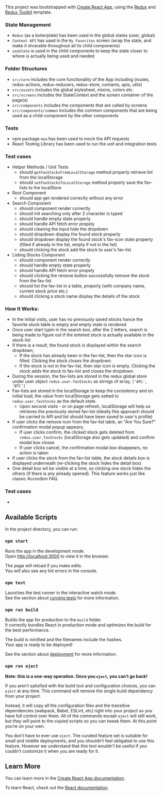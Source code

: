 This project was bootstrapped with [Create React App](https://github.com/facebook/create-react-app), using the [Redux](https://redux.js.org/) and [Redux Toolkit](https://redux-toolkit.js.org/) template.

### State Management

-   `Redux` (as a bolierplate) has been used in the global states (user, global)
-   `Context API` has used in the `My Favorites` screen (wrap the state, and make it shrarable throughout all its child components)
-   `useState` is used in the child components to keep the state closer to where is actually being used and needed

### Folder Structures

-   `src/core` includes the core functionality of the App including (routes, redux-actions, redux-reducers, redux-store, contants, apis, utils)
-   `src/assets` includes the global stylesheet, mixins, colors etc.
-   `src/screens` includes the StateContext and the screen container of the page(s)
-   `src/components` includes the components that are called by screens
-   `src/components/common` includes the common components that are being used as a child-component by the other components

### Tests

- npm package `msw` has been used to mock the API requests
- React Testing Library has been used to run the unit and integration tests

### Test cases
-   Helper Methods / Unit Tests
    -   should `getFavStocksFromLocalStorage` method properly retrieve list from the localStorage
    -   should `setFavStocksToLocalStorage` method properly save the fav-lists to the localStore
-   Root Component
    -   should app get rendered correctly without any error
-   Search Component
    -   should component render correctly
    -   should init searching only after 2 character is typed
    -   should handle empty state properly
    -   should handle API fetch error propely
    -   should clearing the input hide the dropdown
    -   should dropdown display the found stock properly
    -   should dropdown display the found stock's fav-icon state property (filled if already in the list, empty if not in the list)
    -   should clicking the stock add the stock to user's fav-list
-   Listing Stocks Component
    -   should component render correctly
    -   should handle empty state properly
    -   should handle API fetch error propely
    -   should clicking the remove button successfully remove the stock from the fav-list
    -   should list the fav-list in a table, properly (with company name, current stock price etc.)
    -   should clicking a stock name display the details of the stock

### How It Works:

-   In the initial visits, user has no previously saved stocks hance the favorite stock table is empty and empty state is rendered
-   Once user start typin in the search box, after the 2 letters, search is being made to figure out if the entered stock is actually available in the stock-list
-   If there is a result, the found stock is displayed within the search dropdown;
    -   If the stock has already been in the fav-list, then the star icon is filled. Clicking the stock closes the dropdown.
    -   If the stock is not in the fav-list, then star icon is empty. Clicking the stock adds the stock to fav-list and closes the dropdown.
-   During the session, the fav-lists are stored in the redux global store under user object `redux.user.favStocks` as strings of array, `['APL', 'BTC']`
-   Fav-lists are stored in the localStorage to keep the consistency and on initial load, the value from localStorage gets setted to `redux.user.favStocks` as the default state.
    -   Upon second visits - or on page refresh, localStorage will help us retrieves the previously stored fav-list (ideally this approach should be carried to API and list should have been saved to user's profile)
-   If user clicks the remove icon from the fav-list table, an "Are You Sure?" confirmation modal popup appears;
    -   If user clicks confirm, the clicked stock gets deleted from `redux.user.favStocks` (localStorage also gets updated) and confirm modal box closes
    -   If user clicks cancel, the confirmation modal box disappears, no action is taken
-   If user clicks the stock from the fav-list table, the stock details box is displayed underneath (re-clicking the stock hides the detail box)
-   One detail box wil be visible at a time, so clicking one stock hides the others (if there is any already opened). This feature works just like classic Accordion FAQ.

### Test cases

-

## Available Scripts

In the project directory, you can run:

### `npm start`

Runs the app in the development mode.<br />
Open [http://localhost:3000](http://localhost:3000) to view it in the browser.

The page will reload if you make edits.<br />
You will also see any lint errors in the console.

### `npm test`

Launches the test runner in the interactive watch mode.<br />
See the section about [running tests](https://facebook.github.io/create-react-app/docs/running-tests) for more information.

### `npm run build`

Builds the app for production to the `build` folder.<br />
It correctly bundles React in production mode and optimizes the build for the best performance.

The build is minified and the filenames include the hashes.<br />
Your app is ready to be deployed!

See the section about [deployment](https://facebook.github.io/create-react-app/docs/deployment) for more information.

### `npm run eject`

**Note: this is a one-way operation. Once you `eject`, you can’t go back!**

If you aren’t satisfied with the build tool and configuration choices, you can `eject` at any time. This command will remove the single build dependency from your project.

Instead, it will copy all the configuration files and the transitive dependencies (webpack, Babel, ESLint, etc) right into your project so you have full control over them. All of the commands except `eject` will still work, but they will point to the copied scripts so you can tweak them. At this point you’re on your own.

You don’t have to ever use `eject`. The curated feature set is suitable for small and middle deployments, and you shouldn’t feel obligated to use this feature. However we understand that this tool wouldn’t be useful if you couldn’t customize it when you are ready for it.

## Learn More

You can learn more in the [Create React App documentation](https://facebook.github.io/create-react-app/docs/getting-started).

To learn React, check out the [React documentation](https://reactjs.org/).
